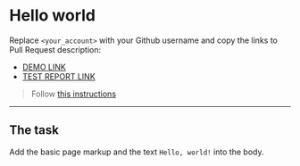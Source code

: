 # Hello world
Replace `<your_account>` with your Github username and copy the links to Pull Request description:
- [DEMO LINK](https://levix2l.github.io/layout_hello-world/)
- [TEST REPORT LINK](https://levix2l.github.io/layout_hello-world/report/html_report/)

> Follow [this instructions](https://github.com/mate-academy/layout_task-guideline#how-to-solve-the-layout-tasks-on-github)
___

## The task
Add the basic page markup and the text `Hello, world!` into the body.
